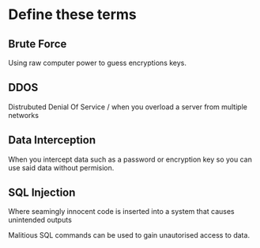 # Define these terms

## Brute Force
Using raw computer power to guess encryptions keys.



## DDOS
Distrubuted Denial Of Service / when you overload a server from multiple networks


## Data Interception
When you intercept data such as a password or encryption key so you can use said data without permision.


## SQL Injection

Where seamingly innocent code is inserted into a system that causes unintended outputs

Malitious SQL commands can be used to gain unautorised access to data. 